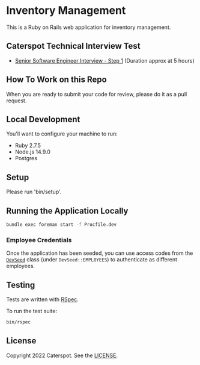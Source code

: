 # Inventory Management

This is a Ruby on Rails web application for inventory management.

## Caterspot Technical Interview Test

* [Senior Software Engineer Interview - Step 1] (Duration approx at 5 hours)

[Senior Software Engineer Interview - Step 1]: ./SENIOR_SOFTWARE_ENGINEER_INTERVIEW_STEP_1.md

## How To Work on this Repo

When you are ready to submit your code for review, please do it as a pull request.

## Local Development

You'll want to configure your machine to run:

* Ruby 2.7.5
* Node.js 14.9.0
* Postgres

## Setup

Please run 'bin/setup'.

## Running the Application Locally

```sh
bundle exec foreman start -f Procfile.dev
```

### Employee Credentials

Once the application has been seeded, you can use access codes from the
[`DevSeed`](./lib/dev_seed.rb) class (under `DevSeed::EMPLOYEES`) to
authenticate as different employees.

## Testing

Tests are written with [RSpec](https://rspec.info/).

To run the test suite:

```sh
bin/rspec
```

## License

Copyright 2022 Caterspot. See the [LICENSE](LICENSE).
